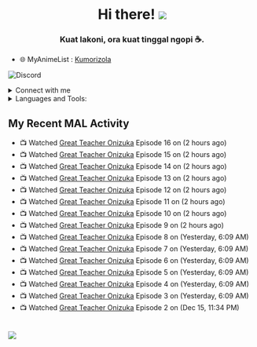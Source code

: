 <h1 align="center">Hi there! <img src="https://media.giphy.com/media/hvRJCLFzcasrR4ia7z/giphy.gif" width="25px"> </h1>
<h3 align="center">Kuat lakoni, ora kuat tinggal ngopi ☕.</h3>

- 🌐 MyAnimeList : [Kumorizola](https://myanimelist.net/animelist/Kumorizola)

![Discord](https://discord.c99.nl/widget/theme-1/761213268009943051.png)
<details>
      <summary>Connect with me</summary>
    <p align="left">
        <a href="https://www.instagram.com/kumorizola/" target="blank"><img align="center"
                src="https://raw.githubusercontent.com/rahuldkjain/github-profile-readme-generator/master/src/images/icons/Social/instagram.svg"
                alt="kumorizola" height="30" width="40" /></a>
        <a href="https://discord.com" target="blank"><img align="center"
                src="https://raw.githubusercontent.com/rahuldkjain/github-profile-readme-generator/master/src/images/icons/Social/discord.svg"
                alt="Kumori#5882" height="30" width="40" /></a>
    </p>
</details>

<details>
    <summary align="left">Languages and Tools:</summary>
<p align="left">
      <a href="https://www.w3schools.com/css/" target="_blank">
        <img src="https://raw.githubusercontent.com/devicons/devicon/master/icons/css3/css3-original-wordmark.svg"
            alt="css3" width="40" height="40" /> </a> <a href="https://www.w3.org/html/" target="_blank"> <img
            src="https://raw.githubusercontent.com/devicons/devicon/master/icons/html5/html5-original-wordmark.svg"
            alt="html5" width="40" height="40" /> </a> <a href="https://www.java.com" target="_blank"> <img
            src="https://raw.githubusercontent.com/devicons/devicon/master/icons/java/java-original.svg" alt="java"
            width="40" height="40" /> </a> <a href="https://developer.mozilla.org/en-US/docs/Web/JavaScript"
            target="_blank"> <img
            src="https://raw.githubusercontent.com/devicons/devicon/master/icons/javascript/javascript-original.svg"
            alt="javascript" width="40" height="40" /> </a> <a href="https://nodejs.org" target="_blank"> <img
            src="https://raw.githubusercontent.com/devicons/devicon/master/icons/nodejs/nodejs-original-wordmark.svg"
            alt="nodejs" width="40" height="40" /> </a> <a href="https://www.python.org" target="_blank"> <img
            src="https://raw.githubusercontent.com/devicons/devicon/master/icons/python/python-original.svg"
            alt="python" width="40" height="40" /> </a> <a href="https://www.typescriptlang.org/" target="_blank"> <img
            src="https://raw.githubusercontent.com/devicons/devicon/master/icons/typescript/typescript-original.svg" 
            alt="typescript" width="40" height="40" /> </a> <a href="https://www.photoshop.com/en" target="_blank"> <img
            src="https://upload.wikimedia.org/wikipedia/commons/a/af/Adobe_Photoshop_CC_icon.svg" alt="photoshop" width="40" height="40"/> </a>
            <a href="https://www.adobe.com/products/premiere.html" target="_blank"> <img
            src="https://upload.wikimedia.org/wikipedia/commons/4/40/Adobe_Premiere_Pro_CC_icon.svg" alt="Premiere pro" width="40" height="40"/> </a>
            <a href="https://www.adobe.com/in/products/illustrator.html" target="_blank"> <img 
            src="https://upload.wikimedia.org/wikipedia/commons/f/fb/Adobe_Illustrator_CC_icon.svg" alt="illustrator" width="40" height="40"/> </a>
      
 </details>
 
 <h2> My Recent MAL Activity</h2>
<!-- MAL_ACTIVITY:start -->

- 📺 Watched [Great Teacher Onizuka](https://MyAnimeList.net/anime.php?id=245) Episode 16 on (2 hours ago)
- 📺 Watched [Great Teacher Onizuka](https://MyAnimeList.net/anime.php?id=245) Episode 15 on (2 hours ago)
- 📺 Watched [Great Teacher Onizuka](https://MyAnimeList.net/anime.php?id=245) Episode 14 on (2 hours ago)
- 📺 Watched [Great Teacher Onizuka](https://MyAnimeList.net/anime.php?id=245) Episode 13 on (2 hours ago)
- 📺 Watched [Great Teacher Onizuka](https://MyAnimeList.net/anime.php?id=245) Episode 12 on (2 hours ago)
- 📺 Watched [Great Teacher Onizuka](https://MyAnimeList.net/anime.php?id=245) Episode 11 on (2 hours ago)
- 📺 Watched [Great Teacher Onizuka](https://MyAnimeList.net/anime.php?id=245) Episode 10 on (2 hours ago)
- 📺 Watched [Great Teacher Onizuka](https://MyAnimeList.net/anime.php?id=245) Episode 9 on (2 hours ago)
- 📺 Watched [Great Teacher Onizuka](https://MyAnimeList.net/anime.php?id=245) Episode 8 on (Yesterday, 6:09 AM)
- 📺 Watched [Great Teacher Onizuka](https://MyAnimeList.net/anime.php?id=245) Episode 7 on (Yesterday, 6:09 AM)
- 📺 Watched [Great Teacher Onizuka](https://MyAnimeList.net/anime.php?id=245) Episode 6 on (Yesterday, 6:09 AM)
- 📺 Watched [Great Teacher Onizuka](https://MyAnimeList.net/anime.php?id=245) Episode 5 on (Yesterday, 6:09 AM)
- 📺 Watched [Great Teacher Onizuka](https://MyAnimeList.net/anime.php?id=245) Episode 4 on (Yesterday, 6:09 AM)
- 📺 Watched [Great Teacher Onizuka](https://MyAnimeList.net/anime.php?id=245) Episode 3 on (Yesterday, 6:09 AM)
- 📺 Watched [Great Teacher Onizuka](https://MyAnimeList.net/anime.php?id=245) Episode 2 on (Dec 15, 11:34 PM)

<!-- MAL_ACTIVITY:end -->

  
<h2 align="left"> <img src="https://media.discordapp.net/attachments/918405470073520168/919220018355523584/ezgif.com-gif-maker_1.gif">
